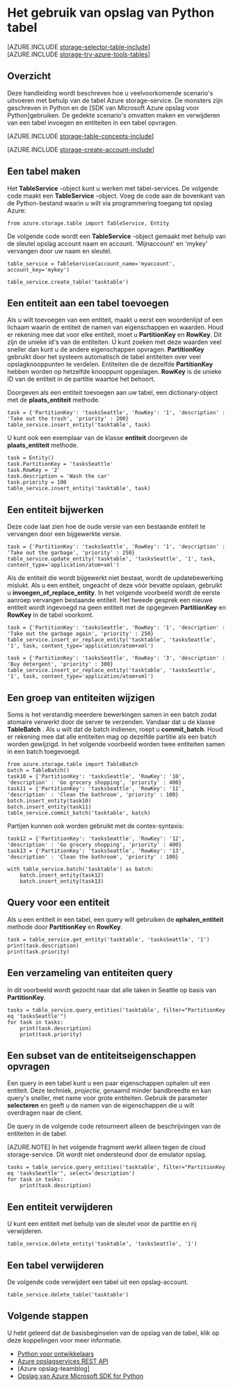 <properties
    pageTitle="Het gebruik van opslag van Python tabel | Microsoft Azure"
    description="Gestructureerde gegevens opslaan in de cloud opslag Azure-tabel, een gegevensarchief NoSQL."
    services="storage"
    documentationCenter="python"
    authors="tamram"
    manager="carmonm"
    editor="tysonn"/>

<tags
    ms.service="storage"
    ms.workload="storage"
    ms.tgt_pltfrm="na"
    ms.devlang="python"
    ms.topic="article"
    ms.date="10/18/2016"
    ms.author="tamram"/>


# <a name="how-to-use-table-storage-from-python"></a>Het gebruik van opslag van Python tabel

[AZURE.INCLUDE [storage-selector-table-include](../../includes/storage-selector-table-include.md)]
<br/>
[AZURE.INCLUDE [storage-try-azure-tools-tables](../../includes/storage-try-azure-tools-tables.md)]

## <a name="overview"></a>Overzicht

Deze handleiding wordt beschreven hoe u veelvoorkomende scenario's uitvoeren met behulp van de tabel Azure storage-service. De monsters zijn geschreven in Python en de [SDK van Microsoft Azure opslag voor Python]gebruiken. De gedekte scenario's omvatten maken en verwijderen van een tabel invoegen en entiteiten in een tabel opvragen.

[AZURE.INCLUDE [storage-table-concepts-include](../../includes/storage-table-concepts-include.md)]

[AZURE.INCLUDE [storage-create-account-include](../../includes/storage-create-account-include.md)]

## <a name="create-a-table"></a>Een tabel maken

Het **TableService** -object kunt u werken met tabel-services. De volgende code maakt een **TableService** -object. Voeg de code aan de bovenkant van de Python-bestand waarin u wilt via programmering toegang tot opslag Azure:

    from azure.storage.table import TableService, Entity

De volgende code wordt een **TableService** -object gemaakt met behulp van de sleutel opslag account naam en account.  'Mijnaccount' en 'mykey' vervangen door uw naam en sleutel.

    table_service = TableService(account_name='myaccount', account_key='mykey')

    table_service.create_table('tasktable')

## <a name="add-an-entity-to-a-table"></a>Een entiteit aan een tabel toevoegen

Als u wilt toevoegen van een entiteit, maakt u eerst een woordenlijst of een lichaam waarin de entiteit de namen van eigenschappen en waarden. Houd er rekening mee dat voor elke entiteit, moet u **PartitionKey** en **RowKey**. Dit zijn de unieke id's van de entiteiten. U kunt zoeken met deze waarden veel sneller dan kunt u de andere eigenschappen opvragen. **PartitionKey** gebruikt door het systeem automatisch de tabel entiteiten over veel opslagknooppunten te verdelen.
Entiteiten die de dezelfde **PartitionKey** hebben worden op hetzelfde knooppunt opgeslagen. **RowKey** is de unieke ID van de entiteit in de partitie waartoe het behoort.

Doorgeven als een entiteit toevoegen aan uw tabel, een dictionary-object met de **plaats\_entiteit** methode.

    task = {'PartitionKey': 'tasksSeattle', 'RowKey': '1', 'description' : 'Take out the trash', 'priority' : 200}
    table_service.insert_entity('tasktable', task)

U kunt ook een exemplaar van de klasse **entiteit** doorgeven de **plaats\_entiteit** methode.

    task = Entity()
    task.PartitionKey = 'tasksSeattle'
    task.RowKey = '2'
    task.description = 'Wash the car'
    task.priority = 100
    table_service.insert_entity('tasktable', task)

## <a name="update-an-entity"></a>Een entiteit bijwerken

Deze code laat zien hoe de oude versie van een bestaande entiteit te vervangen door een bijgewerkte versie.

    task = {'PartitionKey': 'tasksSeattle', 'RowKey': '1', 'description' : 'Take out the garbage', 'priority' : 250}
    table_service.update_entity('tasktable', 'tasksSeattle', '1', task, content_type='application/atom+xml')

Als de entiteit die wordt bijgewerkt niet bestaat, wordt de updatebewerking mislukt. Als u een entiteit, ongeacht of deze vóór bevatte opslaan, gebruikt u **invoegen\_of\_replace_entity**.
In het volgende voorbeeld wordt de eerste aanroep vervangen bestaande entiteit. Het tweede gesprek een nieuwe entiteit wordt ingevoegd na geen entiteit met de opgegeven **PartitionKey** en **RowKey** in de tabel voorkomt.

    task = {'PartitionKey': 'tasksSeattle', 'RowKey': '1', 'description' : 'Take out the garbage again', 'priority' : 250}
    table_service.insert_or_replace_entity('tasktable', 'tasksSeattle', '1', task, content_type='application/atom+xml')

    task = {'PartitionKey': 'tasksSeattle', 'RowKey': '3', 'description' : 'Buy detergent', 'priority' : 300}
    table_service.insert_or_replace_entity('tasktable', 'tasksSeattle', '1', task, content_type='application/atom+xml')

## <a name="change-a-group-of-entities"></a>Een groep van entiteiten wijzigen

Soms is het verstandig meerdere bewerkingen samen in een batch zodat atomaire verwerkt door de server te verzenden. Vandaar dat u de klasse **TableBatch** . Als u wilt dat de batch indienen, roept u **commit\_batch**. Houd er rekening mee dat alle entiteiten mag op dezelfde partitie als een batch worden gewijzigd. In het volgende voorbeeld worden twee entiteiten samen in een batch toegevoegd.

    from azure.storage.table import TableBatch
    batch = TableBatch()
    task10 = {'PartitionKey': 'tasksSeattle', 'RowKey': '10', 'description' : 'Go grocery shopping', 'priority' : 400}
    task11 = {'PartitionKey': 'tasksSeattle', 'RowKey': '11', 'description' : 'Clean the bathroom', 'priority' : 100}
    batch.insert_entity(task10)
    batch.insert_entity(task11)
    table_service.commit_batch('tasktable', batch)

Partijen kunnen ook worden gebruikt met de contex-syntaxis:

    task12 = {'PartitionKey': 'tasksSeattle', 'RowKey': '12', 'description' : 'Go grocery shopping', 'priority' : 400}
    task13 = {'PartitionKey': 'tasksSeattle', 'RowKey': '13', 'description' : 'Clean the bathroom', 'priority' : 100}

    with table_service.batch('tasktable') as batch:
        batch.insert_entity(task12)
        batch.insert_entity(task13)


## <a name="query-for-an-entity"></a>Query voor een entiteit

Als u een entiteit in een tabel, een query wilt gebruiken de **ophalen\_entiteit** methode door **PartitionKey** en **RowKey**.

    task = table_service.get_entity('tasktable', 'tasksSeattle', '1')
    print(task.description)
    print(task.priority)

## <a name="query-a-set-of-entities"></a>Een verzameling van entiteiten query

In dit voorbeeld wordt gezocht naar dat alle taken in Seattle op basis van **PartitionKey**.

    tasks = table_service.query_entities('tasktable', filter="PartitionKey eq 'tasksSeattle'")
    for task in tasks:
        print(task.description)
        print(task.priority)

## <a name="query-a-subset-of-entity-properties"></a>Een subset van de entiteitseigenschappen opvragen

Een query in een tabel kunt u een paar eigenschappen ophalen uit een entiteit.
Deze techniek, *projectie*, genaamd minder bandbreedte en kan query's sneller, met name voor grote entiteiten. Gebruik de parameter **selecteren** en geeft u de namen van de eigenschappen die u wilt overdragen naar de client.

De query in de volgende code retourneert alleen de beschrijvingen van de entiteiten in de tabel.

[AZURE.NOTE] In het volgende fragment werkt alleen tegen de cloud storage-service. Dit wordt niet ondersteund door de emulator opslag.

    tasks = table_service.query_entities('tasktable', filter="PartitionKey eq 'tasksSeattle'", select='description')
    for task in tasks:
        print(task.description)

## <a name="delete-an-entity"></a>Een entiteit verwijderen

U kunt een entiteit met behulp van de sleutel voor de partitie en rij verwijderen.

    table_service.delete_entity('tasktable', 'tasksSeattle', '1')

## <a name="delete-a-table"></a>Een tabel verwijderen

De volgende code verwijdert een tabel uit een opslag-account.

    table_service.delete_table('tasktable')

## <a name="next-steps"></a>Volgende stappen

U hebt geleerd dat de basisbeginselen van de opslag van de tabel, klik op deze koppelingen voor meer informatie.

- [Python voor ontwikkelaars](/develop/python/)
- [Azure opslagservices REST API](http://msdn.microsoft.com/library/azure/dd179355)
- [Azure opslag-teamblog]
- [Opslag van Azure Microsoft SDK for Python]

[Azure Storage Team blog]: http://blogs.msdn.com/b/windowsazurestorage/
[Opslag van Azure Microsoft SDK for Python]: https://github.com/Azure/azure-storage-python
